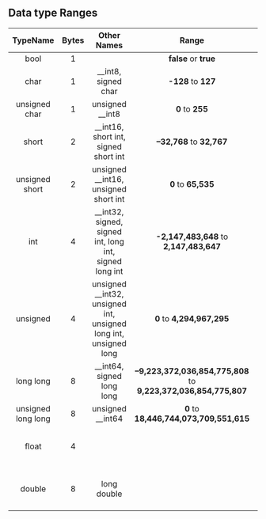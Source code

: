 
## Data type Ranges

|    **TypeName**    | **Bytes** |                          **Other Names**                         |                             **Range**                            |              **Range E**               |
|:------------------:|:---------:|:----------------------------------------------------------------:|:----------------------------------------------------------------:|:--------------------------------------:|
|        bool        |     1     |                                                                  |                      __false__  or __true__                      |                                        |
|        char        |     1     | __int8, signed char                                              |                       __-128__  to __127__                       |     __-1.28E+02__  to __1.27E+02__     |
|    unsigned char   |     1     | unsigned __int8                                                  |                         __0__  to __255__                        |         __0__  to __2.55E+02__         |
|        short       |     2     | __int16, short int, signed short int                             |                    __–32,768__  to __32,767__                    |     __-3.27E+04__  to __3.27E+04__     |
|   unsigned short   |     2     | unsigned __int16, unsigned short int                             |                       __0__  to __65,535__                       |         __0__  to __6.55E+04__         |
|         int        |     4     | __int32, signed, signed int, long int, signed long int           |             __-2,147,483,648__  to __2,147,483,647__             |     __-2.14E+09__  to __2.14E+09__     |
|      unsigned      |     4     | unsigned __int32, unsigned int, unsigned long int, unsigned long |                    __0__  to __4,294,967,295__                   |         __0__  to __4.29E+09__         |
|      long long     |     8     | __int64, signed long long                                        | __–9,223,372,036,854,775,808__  to __9,223,372,036,854,775,807__ |     __-9.22E+18__  to __9.22E+18__     |
| unsigned long long |     8     | unsigned __int64                                                 |             __0__  to __18,446,744,073,709,551,615__             |         __0__  to __1.84E+19__         |
|        float       |     4     |                                                                  |                                                                  |   Min: __1.17E-38__  Max: __3.4E+38__  |
|       double       |     8     | long double                                                      |                                                                  | Min: __2.22E-308__  Max: __1.79E+308__ |
